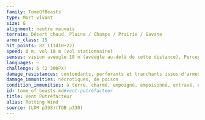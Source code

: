 ```yaml
---
family: TomeOfBeasts
type: Mort-vivant
size: G
alignment: neutre mauvais
terrain: Désert chaud, Plaine / Champs / Prairie / Savane
armor_class: 15
hit_points: 82 (11d10+22)
speed: 0 m, vol 18 m (vol stationnaire)
senses: vision aveugle 18 m (aveugle au-delà de cette distance), Perception passive 10
languages: —
challenge: 6 (2 300PX)
damage_resistances: contondants, perforants et tranchants issus d'armes non magiques
damage_immunities: nécrotiques, de poison
condition_immunities: à terre, charmé, empoigné, empoisonné, entravé, épuisé, inconscient, paralysé, pétrifié, terrifié
id: tome_of_beasts.md#vent-putréfacteur
title: Vent Putréfacteur
alias: Rotting Wind
source: (LDM p398)(TOB p330)
---
```


